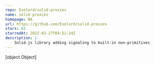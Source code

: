 ```yaml
---
repo: Exelord/solid-proxies
name: solid-proxies
homepage: NA
url: https://github.com/Exelord/solid-proxies
stars: 63
starredAt: 2022-02-27T04:51:24Z
description: |-
    Solid.js library adding signaling to built-in non-primitives
---
```


[object Object]
